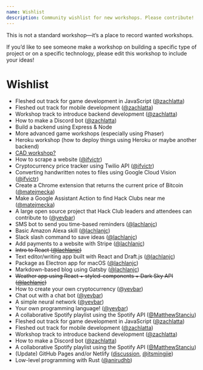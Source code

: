 ```yaml
---
name: Wishlist
description: Community wishlist for new workshops. Please contribute!
---
```


This is not a standard workshop—it’s a place to record wanted workshops.

If you’d like to see someone make a workshop on building a specific type of project or on a specific technology, please edit this workshop to include your ideas!

# Wishlist

- Fleshed out track for game development in JavaScript ([@zachlatta](https://github.com/zachlatta))
- Fleshed out track for mobile development ([@zachlatta](https://github.com/zachlatta))
- Workshop track to introduce backend development ([@zachlatta](https://github.com/zachlatta))
- How to make a Discord bot ([@zachlatta](https://github.com/zachlatta))
- Build a backend using Express & Node
- More advanced game workshops (especially using Phaser)
- Heroku workshop (how to deploy things using Heroku or maybe another backend)
- [CAD workshop?](https://hackclub.slack.com/archives/C3A6RB5SA/p1503953718000169)
- How to scrape a website ([@ifvictr](https://github.com/ifvictr))
- Cryptocurrency price tracker using Twilio API ([@ifvictr](https://github.com/ifvictr))
- Converting handwritten notes to files using Google Cloud Vision ([@ifvictr](https://github.com/ifvictr))
- Create a Chrome extension that returns the current price of Bitcoin ([@matejmecka](https://github.com/matejmecka))
- Make a Google Assistant Action to find Hack Clubs near me ([@matejmecka](https://github.com/matejmecka))
- A large open source project that Hack Club leaders and attendees can contribute to ([@yevbar](https://github.com/yevbar))
- SMS bot to send you time-based reminders ([@lachlanjc](https://github.com/lachlanjc))
- Basic Amazon Alexa skill ([@lachlanjc](https://github.com/lachlanjc))
- Slack slash command to save ideas ([@lachlanjc](https://github.com/lachlanjc))
- Add payments to a website with Stripe ([@lachlanjc](https://github.com/lachlanjc))
- ~~Intro to React ([@lachlanjc](https://github.com/lachlanjc))~~
- Text editor/writing app built with React and Draft.js ([@lachlanjc](https://github.com/lachlanjc))
- Package as Electron app for macOS ([@lachlanjc](https://github.com/lachlanjc))
- Markdown-based blog using Gatsby ([@lachlanjc](https://github.com/lachlanjc))
- ~~Weather app using React + styled-components + Dark Sky API ([@lachlanjc](https://github.com/lachlanjc))~~
- How to create your own cryptocurrency ([@yevbar](https://github.com/yevbar))
- Chat out with a chat bot ([@yevbar](https://github.com/yevbar))
- A simple neural network ([@yevbar](https://github.com/yevbar))
- Your own programming language! ([@yevbar](https://github.com/yevbar))
- A collaborative Spotify playlist using the Spotify API ([@MatthewStanciu](https://github.com/MatthewStanciu))
- Fleshed out track for game development in JavaScript ([@zachlatta](https://github.com/zachlatta))
- Fleshed out track for mobile development ([@zachlatta](https://github.com/zachlatta))
- Workshop track to introduce backend development ([@zachlatta](https://github.com/zachlatta))
- How to make a Discord bot ([@zachlatta](https://github.com/zachlatta))
- A collaborative Spotify playlist using the Spotify API ([@MatthewStanciu](https://github.com/MatthewStanciu))
- (Update) GitHub Pages and/or Netlify ([discussion](https://github.com/hackclub/hackclub/issues/1181), [@itsmingjie](https://github.com/itsmingjie))
- Low-level programming with Rust ([@anirudhb](https://github.com/anirudhb))
